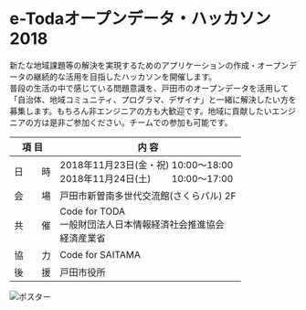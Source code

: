 # e-Todaオープンデータ・ハッカソン2018

新たな地域課題等の解決を実現するためのアプリケーションの作成・オープンデータの継続的な活用を目指したハッカソンを開催します。  
普段の生活の中で感じている問題意識を、戸田市のオープンデータを活用して「自治体、地域コミュニティ、プログラマ、デザイナ」と一緒に解決したい方を募集します。もちろん非エンジニアの方も大歓迎です。地域に貢献したいエンジニアの方は是非ご参加ください。チームでの参加も可能です。

| 項 目 | 内 容 |
----|---- 
| 日　　時 | 2018年11月23日(金・祝) 10:00〜18:00<br>2018年11月24日(土)　　 10:00〜17:00 |
| 会　　場 | 戸田市新曽南多世代交流館(さくらパル) 2F |
| 共　　催 | Code for TODA<br>一般財団法人日本情報経済社会推進協会<br>経済産業省 |
| 協　　力 | Code for SAITAMA |
| 後　　援 | 戸田市役所 |

![ポスター](http://codefortoda.org/wp-content/uploads/2018/11/hackathon-20181101.jpg)
